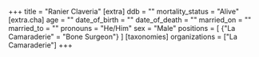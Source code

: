 +++
title = "Ranier Claveria"
[extra]
ddb = ""
mortality_status = "Alive"
[extra.cha]
age = ""
date_of_birth = ""
date_of_death = ""
married_on = ""
married_to = ""
pronouns = "He/Him"
sex = "Male"
positions = [
  {"La Camaraderie" = "Bone Surgeon"}
]
[taxonomies]
organizations = ["La Camaraderie"]
+++

